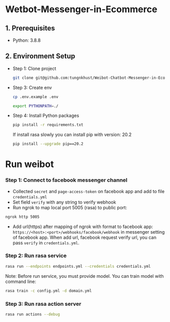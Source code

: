 # Wetbot-Messenger-in-Ecommerce

## 1. Prerequisites

- Python: 3.8.8

## 2. Environment Setup

- Step 1: Clone project
  
  ```bash
  git clone git@github.com:tungnkhust/Weibot-Chatbot-Messenger-in-Ecommerce.git
  ```

- Step 3: Create env
  ```bash
  cp .env.example .env
  ```
  ```bash
  export PYTHONPATH=./
  ```

- Step 4: Install Python packages

  ```bash
  pip install -r requirements.txt
  ```
  If install rasa slowly you can install  pip with version: 20.2
  ```bash
  pip install --upgrade pip==20.2 
  ```
# Run weibot

### Step 1: Connect to facebook messenger channel
- Collected `secret` and `page-access-token` on facebook app and add to file `credentials.yml`
- Set field `verify` with any string to verify webhook
- Run ngrok to map local port 5005 (rasa) to public port:
```bash
ngrok http 5005
```
- Add url(https) after mapping of ngrok with format to facebook app:
`https://<host>:<port>/webhooks/facebook/webhook` in messenger setting of facebook app.
When add url, facebook request verify url, you can pass `verify` in `credentials.yml`.

### Step 2: Run rasa service
```bash
rasa run --endpoints endpoints.yml --credentials credentials.yml
```
Note: Before run service, you must provide model. You can train model with command line:
```bash
rasa train -c config.yml -d domain.yml 
```

### Step 3: Run rasa action server
```bash
rasa run actions --debug
```
